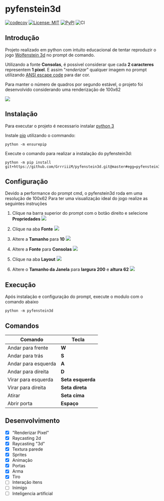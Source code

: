 # pyfenstein3d
[![codecov](https://codecov.io/gh/GrrriiiM/pyfenstein3d/branch/master/graph/badge.svg?token=TREHO7M461)](https://codecov.io/gh/GrrriiiM/pyfenstein3d)
[![License: MIT](https://img.shields.io/badge/License-MIT-yellow.svg)](https://opensource.org/licenses/MIT)
[![PyPI](https://img.shields.io/pypi/v/pyfenstein3d)](https://pypi.org/project/pyfenstein3d/)
![CI](https://github.com/GrrriiiM/pyfenstein3d/workflows/CI/badge.svg)

## Introdução
Projeto realizado em python com intuito educacional de tentar reproduzir o jogo [Wolfenstein 3d](https://pt.wikipedia.org/wiki/Wolfenstein_3D) no prompt de comando.

Utilizando a fonte __Consolas__, é possivel considerar que cada __2 caracteres__ representem __1 pixel__. E assim "_renderizar_" qualquer imagem no prompt utilizando [ANSI escape code](https://en.wikipedia.org/wiki/ANSI_escape_code) para dar cor.

Para manter o número de quadros por segundo estável, o projeto foi desenvolvido considerando uma renderização de 100x62

![](docs/readme_gif1.gif)

## Instalação

Para executar o projeto é necessario instalar [python 3](https://www.python.org/downloads/windows/)

Instale [pip](https://pypi.org/project/pip/) utilizando o commando:
```shell
python -m ensurepip
```

Execute o comando para realizar a instalação do pyfenstein3d:
```shell
python -m pip install git+https://github.com/GrrriiiM/pyfenstein3d.git@master#egg=pyfenstein3d
```

## Configuração
Devido a performance do prompt cmd, o pyfenstein3d roda em uma resolução de 100x62
Para ter uma visualização ideal do jogo realize as seguintes instruções

1. Clique na barra superior do prompt com o botão direito e selecione __Propriedades__
![](docs/readme_image1.jpg)

2. Clique na aba __Fonte__
![](docs/readme_image2.jpg)

3. Altere a __Tamanho__ para __10__
![](docs/readme_image3.jpg)

4. Altere a __Fonte__ para __Consolas__
![](docs/readme_image4.jpg)

5. Clique na aba __Layout__
![](docs/readme_image5.jpg)

4. Altere o __Tamanho da Janela__ para __largura 200__ e __altura 62__
![](docs/readme_image6.jpg)


## Execução
Após instalação e configuração do prompt, execute o modulo com o comando abaixo
```shel
python -m pyfenstein3d
```


## Comandos
|Comando            | Tecla            |
|-------------------|------------------|
|Andar para frente  | __W__            |
|Andar para trás    | __S__            |
|Andar para esquerda| __A__            |
|Andar para direita | __D__            |
|Virar para esquerda| __Seta esquerda__|
|Virar para direita | __Seta direta__  |
|Atirar             | __Seta cima__    |
|Abrir porta        | __Espaço__       |

## Desenvolvimento
- [X] "Renderizar Pixel"
- [x] Raycasting 2d
- [X] Raycasting "3d"
- [X] Textura parede
- [X] Sprites
- [X] Animação
- [X] Portas
- [X] Arma
- [X] Tiro
- [ ] Interação itens
- [ ] Inimigo
- [ ] Inteligencia artificial